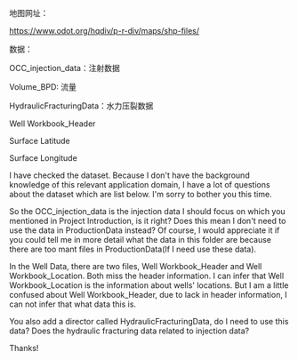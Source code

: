地图网址：

https://www.odot.org/hqdiv/p-r-div/maps/shp-files/



数据：

OCC_injection_data：注射数据

Volume_BPD: 流量



HydraulicFracturingData：水力压裂数据



Well Workbook_Header

Surface Latitude

Surface Longitude



I have checked the dataset. Because I don't have the background knowledge of this relevant application domain, I have a lot of questions about the dataset which are list below. I'm sorry to bother you this time.

So the OCC_injection_data is the injection data  I should focus on which you mentioned in Project Introduction, is it right? Does this mean I don't need to use the data in ProductionData instead? Of course, I would appreciate it if you could tell me in more detail what the data in this folder are because there are too mant files in ProductionData(If I need use these data).

In the Well Data, there are two files, Well Workbook_Header and Well Workbook_Location. Both miss the header information. I can infer that Well Workbook_Location is the information about wells' locations. But I am a little confused about Well Workbook_Header, due to lack in header information, I can not infer that what data this is.

You also add a director called HydraulicFracturingData, do I need to use this data? Does the hydraulic fracturing data related to injection data?

Thanks!

